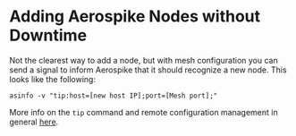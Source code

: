 # Adding Aerospike Nodes without Downtime

Not the clearest way to add a node, but with mesh configuration you can send a signal to inform Aerospike that it should recognize a new node. This looks like the following:

`asinfo -v "tip:host=[new host IP];port=[Mesh port];"`

More info on the `tip` command and remote configuration management in general [here](http://www.aerospike.com/docs/operations/troubleshoot/dynamic_config).
